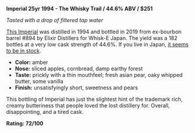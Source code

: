 **Imperial 25yr 1994 - The Whisky Trail / 44.6% ABV / $251**

*Tasted with a drop of filtered tap water*

[This Imperial](https://www.whiskybase.com/whiskies/whisky/149630/imperial-1994-eld) was distilled in 1994 and bottled in 2019 from ex-bourbon barrel #894 by Elixir Distillers for Whisk-E Japan.  The yield was a 182 bottles at a very low cask strength of 44.6%.  If you live in Japan, [it seems to be in stock](https://www.liquors-hasegawa.com/SHOP/154397.html).

* **Color:** amber
* **Nose:** sliced apples, cornbread, damp earthy forest
* **Taste:** prickly with a thin mouthfeel; fresh asian pear, oaky whipped butter, some vanilla
* **Finish:** unsatisfyingly short, sweetness and pears

This bottling of Imperial has just the slightest hint of the trademark rich, creamy butteriness that people loved the lost distillery for.  Overall, disappointing, and a tired cask.

**Rating: 72/100**